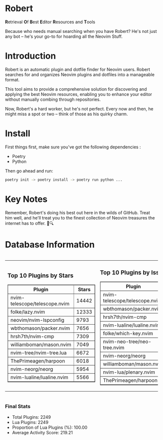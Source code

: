 # Robert

**R**etrieval
**O**f
**B**est
**E**ditor
**R**esources and
**T**ools

Because who needs manual searching when you have Robert?
He's not just any bot – he's your go-to for hoarding all the Neovim Stuff.

# Introduction
Robert is an automatic plugin and dotfile finder for Neovim users. Robert searches for and organizes Neovim plugins and dotfiles into a manageable format.

This tool aims to provide a comprehensive solution for discovering and applying the best Neovim resources, enabling you to enhance your editor without manually combing through repositories.

Now, Robert's a hard worker, but he's not perfect. Every now and then, he might miss a spot or two – think of those as his quirky charm. 

# Install
 First things first, make sure you've got the following dependencies :
  - Poetry 
  - Python 

Then go ahead and run:

```bash
poetry init -> poetry install -> poetry run python ...
```
# Key Notes

Remember, Robert's doing his best out here in the wilds of GitHub. Treat him well, and he'll treat you to the finest collection of Neovim treasures the internet has to offer. 🎩🔍


# Database Information

<div style='display:flex;flex-direction:row;justify-content:space-between;'><table><tr><td><h3>Top 10 Plugins by Stars</h3><table border="1"><tr><th>Plugin</th><th>Stars</th></tr><tr><td>nvim-telescope/telescope.nvim</td><td>14442</td></tr><tr><td>folke/lazy.nvim</td><td>12333</td></tr><tr><td>neovim/nvim-lspconfig</td><td>9793</td></tr><tr><td>wbthomason/packer.nvim</td><td>7656</td></tr><tr><td>hrsh7th/nvim-cmp</td><td>7309</td></tr><tr><td>williamboman/mason.nvim</td><td>7049</td></tr><tr><td>nvim-tree/nvim-tree.lua</td><td>6672</td></tr><tr><td>ThePrimeagen/harpoon</td><td>6018</td></tr><tr><td>nvim-neorg/neorg</td><td>5954</td></tr><tr><td>nvim-lualine/lualine.nvim</td><td>5566</td></tr></table></td><td><h3>Top 10 Plugins by Issues</h3><table border="1"><tr><th>Plugin</th><th>Issues</th></tr><tr><td>nvim-telescope/telescope.nvim</td><td>332</td></tr><tr><td>wbthomason/packer.nvim</td><td>305</td></tr><tr><td>hrsh7th/nvim-cmp</td><td>249</td></tr><tr><td>nvim-lualine/lualine.nvim</td><td>205</td></tr><tr><td>folke/which-key.nvim</td><td>189</td></tr><tr><td>nvim-neo-tree/neo-tree.nvim</td><td>185</td></tr><tr><td>nvim-neorg/neorg</td><td>172</td></tr><tr><td>williamboman/mason.nvim</td><td>161</td></tr><tr><td>nvim-lua/plenary.nvim</td><td>124</td></tr><tr><td>ThePrimeagen/harpoon</td><td>104</td></tr></table></td><td><h3>Top 10 Plugins by Forks</h3><table border="1"><tr><th>Plugin</th><th>Forks</th></tr><tr><td>neovim/nvim-lspconfig</td><td>2019</td></tr><tr><td>nvim-telescope/telescope.nvim</td><td>797</td></tr><tr><td>nvim-tree/nvim-tree.lua</td><td>594</td></tr><tr><td>nvim-lualine/lualine.nvim</td><td>452</td></tr><tr><td>folke/tokyonight.nvim</td><td>363</td></tr><tr><td>hrsh7th/nvim-cmp</td><td>363</td></tr><tr><td>ThePrimeagen/harpoon</td><td>347</td></tr><tr><td>jackMort/ChatGPT.nvim</td><td>303</td></tr><tr><td>folke/lazy.nvim</td><td>292</td></tr><tr><td>nvimdev/lspsaga.nvim</td><td>286</td></tr></table></td></tr></table></div>

### Final Stats
- Total Plugins: 2249
- Lua Plugins: 2249
- Proportion of Lua Plugins (%): 100.00
- Average Activity Score: 219.21

